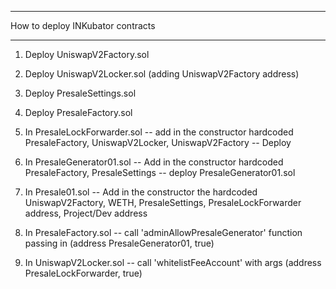 *****************************
How to deploy INKubator contracts
*****************************


1. Deploy UniswapV2Factory.sol 

2. Deploy UniswapV2Locker.sol (adding UniswapV2Factory address)

3. Deploy PresaleSettings.sol 

4. Deploy PresaleFactory.sol 

5. In PresaleLockForwarder.sol
   -- add in the constructor hardcoded PresaleFactory, UniswapV2Locker, UniswapV2Factory 
   -- Deploy
   
6. In PresaleGenerator01.sol
  -- Add in the constructor hardcoded PresaleFactory, PresaleSettings 
  -- deploy PresaleGenerator01.sol

7. In Presale01.sol
   -- Add in the constructor the hardcoded UniswapV2Factory, WETH, PresaleSettings, PresaleLockForwarder address, Project/Dev address

8. In PresaleFactory.sol
  -- call 'adminAllowPresaleGenerator' function passing in (address PresaleGenerator01, true)

9. In UniswapV2Locker.sol
  -- call 'whitelistFeeAccount' with args (address PresaleLockForwarder, true)